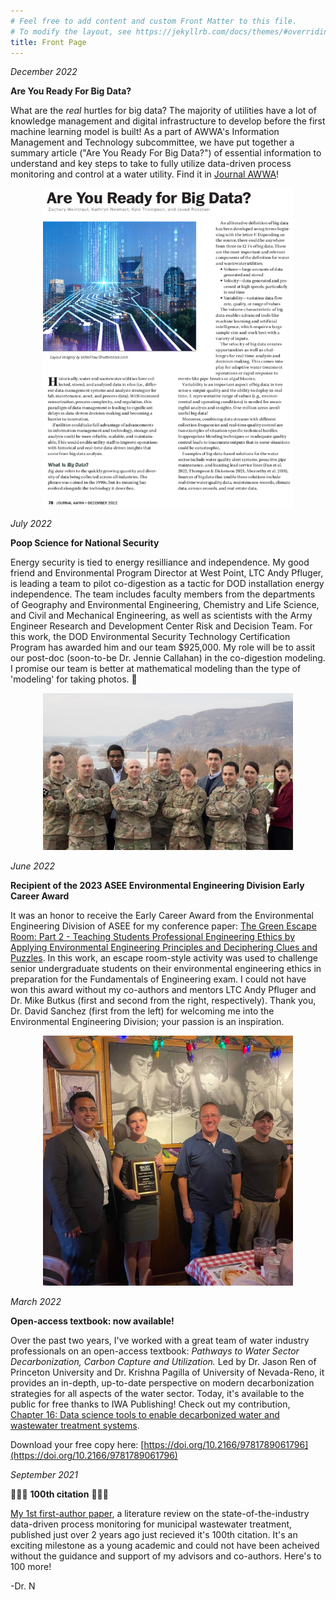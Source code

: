 ```yaml
---
# Feel free to add content and custom Front Matter to this file.
# To modify the layout, see https://jekyllrb.com/docs/themes/#overriding-theme-defaults
title: Front Page
---
```

*December 2022*

**Are You Ready For Big Data?**

What are the *real* hurtles for big data? The majority of utilities have a lot of knowledge management and digital infrastructure to develop before the first machine learning model is built! As a part of AWWA's Information Management and Technology subcommittee, we have put together a summary article ("Are You Ready For Big Data?") of essential information to understand and key steps to take to fully utilize data-driven process monitoring and control at a water utility. Find it in [Journal AWWA](https://doi.org/10.1002/awwa.2021)!

<center>
<img src="files/pics/awwa-mag.PNG" alt="Journal AWWA Front Page"  width="400"/>
</center>

*July 2022*

**Poop Science for National Security**

Energy security is tied to energy resilliance and independence. My good friend and Environmental Program Director at West Point, LTC Andy Pfluger, is leading a team to pilot co-digestion as a tactic for DOD installation energy independence. The team includes faculty members from the departments of Geography and Environmental Engineering, Chemistry and Life Science, and Civil and Mechanical Engineering, as well as scientists with the Army Engineer Research and Development Center Risk and Decision Team. For this work, the DOD Environmental Security Technology Certification Program has awarded him and our  team $925,000. My role will be to assit our post-doc (soon-to-be Dr. Jennie Callahan) in the co-digestion modeling. I promise our team is better at mathematical modeling than the type of 'modeling' for taking photos. 🤣

<center>
<img src="files/pics/estcp-group.PNG" alt="ESTCP Group"  width="400"/>
</center>

*June 2022*

**Recipient of the 2023 ASEE Environmental Engineering Division Early Career Award**

It was an honor to receive the Early Career Award from the Environmental Engineering Division of ASEE for my conference paper: [The Green Escape Room: Part 2 - Teaching Students Professional Engineering Ethics by Applying Environmental Engineering Principles and Deciphering Clues and Puzzles](https://peer.asee.org/40424). In this work, an escape room-style activity was used to challenge senior undergraduate students on their environmental engineering ethics in preparation for the Fundamentals of Engineering exam. I could not have won this award without my co-authors and mentors LTC Andy Pfluger and Dr. Mike Butkus (first and second from the right, respectively). Thank you, Dr. David Sanchez (first from the left) for welcoming me into the Environmental Engineering Division; your passion is an inspiration. 

<center>
<img src="files/pics/asee-award.jpg" alt="Award Ceremony"  width="400"/>
</center>


*March 2022*

**Open-access textbook: now available!**

Over the past two years, I've worked with a great team of water industry professionals on an open-access textbook: *Pathways to Water Sector Decarbonization, Carbon Capture and Utilization.* Led by Dr. Jason Ren of Princeton University and Dr. Krishna Pagilla of University of Nevada-Reno, it provides an in-depth, up-to-date perspective on modern decarbonization strategies for all aspects of the water sector. Today, it's available to the public for free thanks to IWA Publishing! Check out my contribution, [Chapter 16: Data science tools to enable decarbonized water and wastewater treatment systems](https://doi.org/10.2166/9781789061796_0275).

Download your free copy here: [https://doi.org/10.2166/9781789061796](https://doi.org/10.2166/9781789061796) 


*September 2021*

🎉🎉🎉 **100th citation** 🎉🎉🎉

[My 1st first-author paper](https://scholar.google.com/citations?view_op=view_citation&citation_for_view=IgFxIPYAAAAJ:qjMakFHDy7sC&hl=en&as_sdt=0,33&is_milestone=1), a literature review on the state-of-the-industry data-driven process monitoring for municipal wastewater treatment, published just over 2 years ago just recieved it's 100th citation. It's an exciting milestone as a young academic and could not have been acheived without the guidance and support of my advisors and co-authors. Here's to 100 more!

-Dr. N